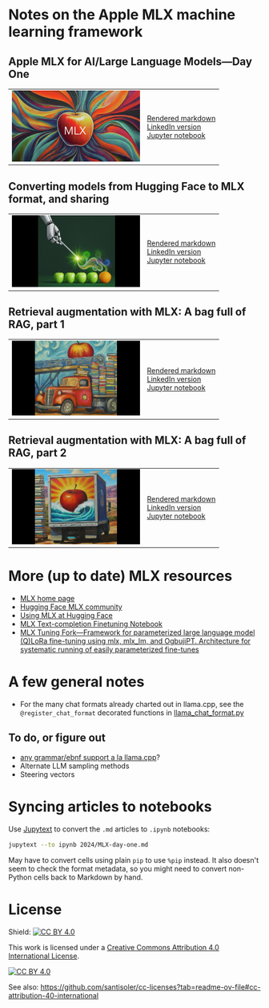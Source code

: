 # Notes on the Apple MLX machine learning framework

## Apple MLX for AI/Large Language Models—Day One

<table><tr>
  <td><a href="2024/MLX-day-one.md"><img src="assets/images/2024/Apple-MLX-GeminiGen-cropped.jpg" width="256" alt="Google Gemini-generated cover image for: Apple MLX for AI/Large Language Models—Day One"/></a></td>
  <td>
  <a href="2024/MLX-day-one.md">Rendered markdown</a><br>
  <a href="https://www.linkedin.com/pulse/apple-mlx-ailarge-language-modelsday-one-oori-data-riiwc">LinkedIn version</a><br>
  <a href="2024/MLX-day-one.ipynb">Jupyter notebook</a>
  </td>
</tr></table>

## Converting models from Hugging Face to MLX format, and sharing

<table><tr>
  <td><a href="2024/conversion-etc.md"><img src="assets/images/2024/oranges-to-apples.png" width="256" alt="Google Gemini-generated cover image for: Converting models from Hugging Face to MLX format, and sharing"/></a></td>
  <td>
  <a href="2024/conversion-etc.md">Rendered markdown</a><br>
  <a href="https://www.linkedin.com/pulse/converting-models-from-hugging-face-mlx-format-sharing-oori-data-6eitc">LinkedIn version</a><br>
  <a href="2024/conversion-etc.ipynb">Jupyter notebook</a>
  </td>
</tr></table>

## Retrieval augmentation with MLX: A bag full of RAG, part 1

<table><tr>
  <td><a href="2024/rag-basics1.md"><img src="assets/images/2024/RAG-basics-1-cover.jpg" width="256" alt="Google Gemini-generated cover image for: Retrieval augmentation with MLX: A bag full of RAG, part 1"/></a></td>
  <td>
  <a href="2024/rag-basics1.md">Rendered markdown</a><br>
  <a href="https://www.linkedin.com/pulse/retrieval-augmentation-mlx-bag-full-rag-part-1-oori-data-tc83c">LinkedIn version</a><br>
  <a href="2024/rag-basics1.ipynb">Jupyter notebook</a>
  </td>
</tr></table>

## Retrieval augmentation with MLX: A bag full of RAG, part 2

<table><tr>
  <td><a href="2024/rag-basics2.md"><img src="assets/images/2024/RAG-basics-2-cover.jpg" width="256" alt="Google Gemini-generated cover image for: Retrieval augmentation with MLX: A bag full of RAG, part 2"/></a></td>
  <td>
  <a href="2024/rag-basics2.md">Rendered markdown</a><br>
  <a href="https://www.linkedin.com/pulse/retrieval-augmentation-mlx-bag-full-rag-part-2-oori-data-rgcxc">LinkedIn version</a><br>
  <a href="2024/rag-basics2.ipynb">Jupyter notebook</a>
  <!--
  Jupyter notebook: In Progress…
  -->
  </td>
</tr></table>

# More (up to date) MLX resources

<!-- ## Synchronizing markdown article & notebook formats -->

* [MLX home page](https://github.com/ml-explore/mlx)
* [Hugging Face MLX community](https://huggingface.co/mlx-community)
* [Using MLX at Hugging Face](https://huggingface.co/docs/hub/en/mlx)
* [MLX Text-completion Finetuning Notebook](https://github.com/mark-lord/MLX-text-completion-notebook)
* [MLX Tuning Fork—Framework for parameterized large language model (Q)LoRa fine-tuning using mlx, mlx_lm, and OgbujiPT. Architecture for systematic running of easily parameterized fine-tunes](https://github.com/chimezie/mlx-tuning-fork)

# A few general notes

* For the many chat formats already charted out in llama.cpp, see the `@register_chat_format` decorated functions in [llama_chat_format.py](https://github.com/abetlen/llama-cpp-python/blob/main/llama_cpp/llama_chat_format.py)

## To do, or figure out

* [any grammar/ebnf support a la llama.cpp](https://christophergs.com/blog/running-open-source-llms-in-python#grammar)?
* Alternate LLM sampling methods
* Steering vectors

# Syncing articles to notebooks

Use [Jupytext](https://jupytext.readthedocs.io/en/latest/) to convert the `.md` articles to `.ipynb` notebooks:

```sh
jupytext --to ipynb 2024/MLX-day-one.md
```

May have to convert cells using plain `pip` to use `%pip` instead. It also doesn't seem to check the format metadata, so you might need to convert non-Python cells back to Markdown by hand.

# License

Shield: [![CC BY 4.0][cc-by-shield]][cc-by]

This work is licensed under a
[Creative Commons Attribution 4.0 International License][cc-by].

[![CC BY 4.0][cc-by-image]][cc-by]

[cc-by]: http://creativecommons.org/licenses/by/4.0/
[cc-by-image]: https://i.creativecommons.org/l/by/4.0/88x31.png
[cc-by-shield]: https://img.shields.io/badge/License-CC%20BY%204.0-lightgrey.svg

See also: https://github.com/santisoler/cc-licenses?tab=readme-ov-file#cc-attribution-40-international
